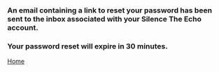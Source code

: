 <html>
<body>
  <h3>An email containing a link to reset your password has been sent to the inbox associated with your Silence The Echo account.  </h3>
  <h3>Your password reset will expire in 30 minutes. </h3>
  <a href="https://silencetheecho.github.io/SilenceTheEcho/">Home</a>
</body>
</html>
